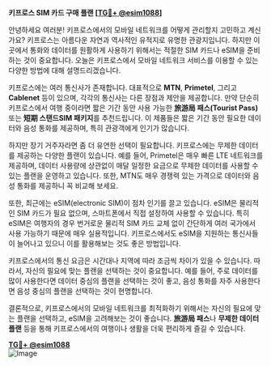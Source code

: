 **키프로스 SIM 카드 구매 플랜 [[TG💪+ @esim1088](https://t.me/s/esim1088)]**

안녕하세요 여러분! 키프로스에서의 모바일 네트워크를 어떻게 관리할지 고민하고 계신가요? 키프로스는 아름다운 자연과 역사적인 유적지로 유명한 관광지입니다. 하지만 이곳에서 통화와 데이터를 원활하게 사용하기 위해서는 적절한 SIM 카드나 eSIM을 준비하는 것이 중요합니다. 오늘은 키프로스에서 모바일 네트워크 서비스를 이용할 수 있는 다양한 방법에 대해 설명드리겠습니다.

키프로스에는 여러 통신사가 존재합니다. 대표적으로 **MTN**, **Primetel**, 그리고 **Cablenet** 등이 있으며, 각각의 통신사는 다른 장점과 제안을 제공합니다. 만약 단순히 키프로스에서 여행 중이라면 짧은 기간 동안 사용 가능한 **旅游局 패스(Tourist Pass)** 또는 **短期 스탠드SIM 패키지**를 추천드립니다. 이 제품들은 짧은 기간 동안 필요한 데이터와 음성 통화를 제공하며, 특히 관광객에게 인기가 많습니다.

하지만 장기 거주자라면 좀 더 유연한 선택이 필요합니다. 키프로스에는 무제한 데이터를 제공하는 다양한 플랜이 있습니다. 예를 들어, Primetel은 매우 빠른 LTE 네트워크를 제공하며, 데이터 사용량에 상관없이 매달 일정한 요금으로 무제한 데이터를 사용할 수 있는 플랜을 운영하고 있습니다. 또한, MTN도 매우 경쟁력 있는 가격으로 데이터와 음성 통화를 제공하니 꼭 비교해 보세요.

또한, 최근에는 eSIM(electronic SIM)이 점차 인기를 끌고 있습니다. eSIM은 물리적인 SIM 카드가 필요 없으며, 스마트폰에서 직접 설정하여 사용할 수 있습니다. 특히 eSIM은 여행자의 경우 번거로운 물리적 SIM 카드 교체 없이 간단하게 여러 국가에서 사용 가능하기 때문에 매우 실용적입니다. 키프로스에서도 eSIM을 지원하는 통신사들이 늘어나고 있으니 이를 활용해보는 것도 좋은 방법입니다.

키프로스에서의 통신 요금은 시간대나 지역에 따라 조금씩 차이가 있을 수 있습니다. 따라서, 자신의 필요에 맞는 플랜을 선택하는 것이 중요합니다. 예를 들어, 주로 데이터를 많이 사용한다면 데이터 중심의 플랜을 선택하는 것이 좋고, 음성 통화를 자주 사용한다면 음성 중심의 플랜을 선택하는 것이 현명합니다.

결론적으로, 키프로스에서의 모바일 네트워크를 최적화하기 위해서는 자신의 필요에 맞는 플랜을 선택하고, eSIM을 고려해보는 것이 좋습니다. **旅游局 패스**나 **무제한 데이터 플랜** 등을 통해 키프로스에서의 여행이나 생활을 더욱 편리하게 즐길 수 있습니다.

**[TG💪+ @esim1088](https://t.me/s/esim1088)**  
![Image](https://i.postimg.cc/Y0z9fWf4/image.png)